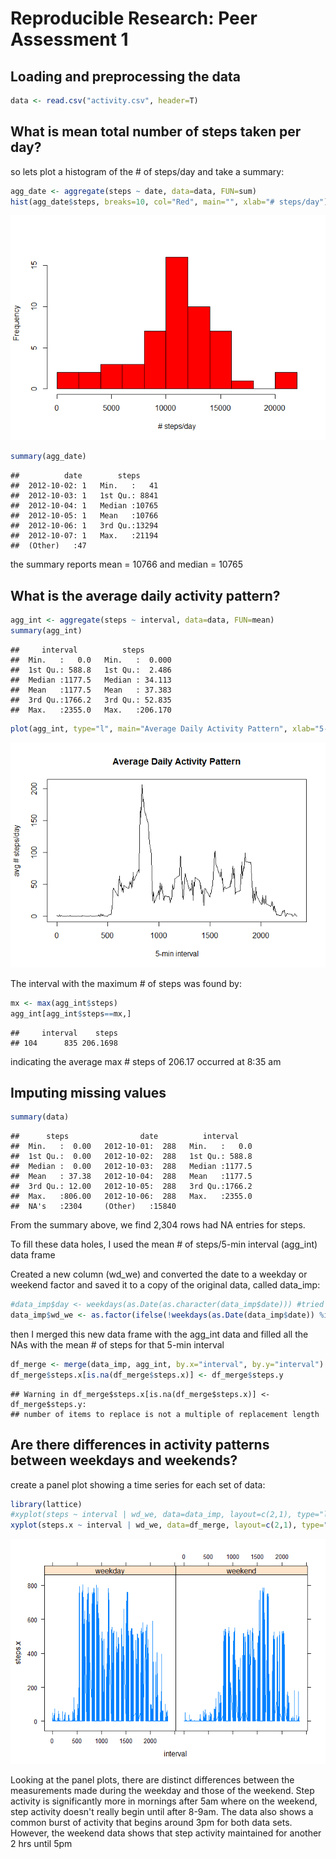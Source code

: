 # Reproducible Research: Peer Assessment 1


## Loading and preprocessing the data

```r
data <- read.csv("activity.csv", header=T)
```



## What is mean total number of steps taken per day?
so lets plot a histogram of the # of steps/day and take a summary:


```r
agg_date <- aggregate(steps ~ date, data=data, FUN=sum)
hist(agg_date$steps, breaks=10, col="Red", main="", xlab="# steps/day")
```

![](./PA1_template_files/figure-html/meansteps-1.png) 

```r
summary(agg_date)
```

```
##          date        steps      
##  2012-10-02: 1   Min.   :   41  
##  2012-10-03: 1   1st Qu.: 8841  
##  2012-10-04: 1   Median :10765  
##  2012-10-05: 1   Mean   :10766  
##  2012-10-06: 1   3rd Qu.:13294  
##  2012-10-07: 1   Max.   :21194  
##  (Other)   :47
```
the summary reports mean = 10766 and median = 10765



## What is the average daily activity pattern?

```r
agg_int <- aggregate(steps ~ interval, data=data, FUN=mean)
summary(agg_int)
```

```
##     interval          steps        
##  Min.   :   0.0   Min.   :  0.000  
##  1st Qu.: 588.8   1st Qu.:  2.486  
##  Median :1177.5   Median : 34.113  
##  Mean   :1177.5   Mean   : 37.383  
##  3rd Qu.:1766.2   3rd Qu.: 52.835  
##  Max.   :2355.0   Max.   :206.170
```

```r
plot(agg_int, type="l", main="Average Daily Activity Pattern", xlab="5-min interval", ylab="avg # steps/day")
```

![](./PA1_template_files/figure-html/avgactivity-1.png) 

The interval with the maximum # of steps was found by:

```r
mx <- max(agg_int$steps)
agg_int[agg_int$steps==mx,]
```

```
##     interval    steps
## 104      835 206.1698
```
indicating the average max # steps of 206.17 occurred at 8:35 am


## Imputing missing values

```r
summary(data)
```

```
##      steps                date          interval     
##  Min.   :  0.00   2012-10-01:  288   Min.   :   0.0  
##  1st Qu.:  0.00   2012-10-02:  288   1st Qu.: 588.8  
##  Median :  0.00   2012-10-03:  288   Median :1177.5  
##  Mean   : 37.38   2012-10-04:  288   Mean   :1177.5  
##  3rd Qu.: 12.00   2012-10-05:  288   3rd Qu.:1766.2  
##  Max.   :806.00   2012-10-06:  288   Max.   :2355.0  
##  NA's   :2304     (Other)   :15840
```

From the summary above, we find 2,304 rows had NA entries for steps.

To fill these data holes, I used the mean # of steps/5-min interval (agg_int) data frame

Created a new column (wd_we) and converted the date to a weekday or weekend factor and saved it to a copy of the original data, called data_imp:


```r
#data_imp$day <- weekdays(as.Date(as.character(data_imp$date))) #tried this 1st; no workie
data_imp$wd_we <- as.factor(ifelse(!weekdays(as.Date(data_imp$date)) %in% c("Saturday", "Sunday"), "weekday","weekend"))
```

then I merged this new data frame with the agg_int data and filled all the NAs with the mean # of steps for that 5-min interval


```r
df_merge <- merge(data_imp, agg_int, by.x="interval", by.y="interval")
df_merge$steps.x[is.na(df_merge$steps.x)] <- df_merge$steps.y
```

```
## Warning in df_merge$steps.x[is.na(df_merge$steps.x)] <- df_merge$steps.y:
## number of items to replace is not a multiple of replacement length
```


## Are there differences in activity patterns between weekdays and weekends?


create a panel plot showing a time series for each set of data:


```r
library(lattice)
#xyplot(steps ~ interval | wd_we, data=data_imp, layout=c(2,1), type="l")
xyplot(steps.x ~ interval | wd_we, data=df_merge, layout=c(2,1), type="l")
```

![](./PA1_template_files/figure-html/panelplot-1.png) 


Looking at the panel plots, there are distinct differences between the measurements made during the weekday and those of the weekend. Step activity is significantly more in mornings after 5am where on the weekend, step activity doesn't really begin until after 8-9am. The data also shows a common burst of activity that begins around 3pm for both data sets. However, the weekend data shows that step activity maintained for another 2 hrs until 5pm



